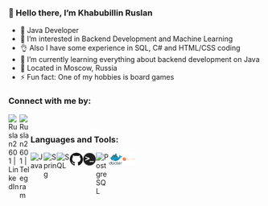 ### 👋 Hello there, I’m Khabubillin Ruslan

- :triumph: Java Developer
- 👀 I’m interested in Backend Development and Machine Learning
- :ok_hand: Also I have some experience in SQL, C# and HTML/CSS coding
- 🌱 I’m currently learning everything about backend development on Java
- 🌃 Located in Moscow, Russia
- ⚡ Fun fact: One of my hobbies is board games

### Connect with me by:
[<img align="left" alt="Ruslan2601 | LinkedIn" width="22px" src="https://cdn-icons-png.flaticon.com/512/174/174857.png" />][LinkedIn]
[<img align="left" alt="Ruslan2601 | Telegram" width="22px" src="https://upload.wikimedia.org/wikipedia/commons/thumb/8/82/Telegram_logo.svg/512px-Telegram_logo.svg.png" />][Telegram]


<br />

### Languages and Tools:

<img align="left" alt="Java" width="26px" src="https://upload.wikimedia.org/wikipedia/ru/thumb/3/39/Java_logo.svg/1200px-Java_logo.svg.png" />
<img align="left" alt="Spring" width="26px" src="https://miro.medium.com/max/500/1*AbiX4LwtSNozoyfypcKvEg.png" />
<img align="left" alt="SQL" width="26px"  src="https://thumbs.dreamstime.com/b/sql-database-icon-logo-design-ui-ux-app-orange-inscription-shadow-96841969.jpg" />
<img align="left" alt="GitHub" width="26px" src="https://raw.githubusercontent.com/github/explore/78df643247d429f6cc873026c0622819ad797942/topics/github/github.png" />
<img align="left" alt="Terminal" width="26px" src="https://raw.githubusercontent.com/github/explore/80688e429a7d4ef2fca1e82350fe8e3517d3494d/topics/terminal/terminal.png" />
<img align="left" alt="PostgreSQL" width="26px" src="https://raw.githubusercontent.com/danielcranney/readme-generator/main/public/icons/skills/postgresql-colored.svg" />
<img align="left" alt="Docker" width="26px" src="https://github.com/devicons/devicon/blob/master/icons/docker/docker-original-wordmark.svg" />
<img align="left" alt="postman" width="26px" src="https://github.com/devicons/devicon/blob/master/icons/postman/postman-original-wordmark.svg" />














[LinkedIn]: https://www.linkedin.com/in/ruslan-habibullin-651233239/
[Telegram]: https://t.me/Ruslan2601
